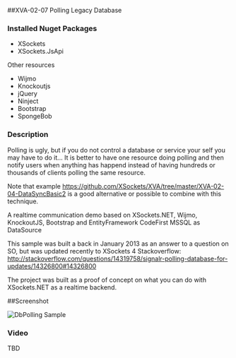##XVA-02-07 Polling Legacy Database



### Installed Nuget Packages

- XSockets
- XSockets.JsApi

Other resources
- Wijmo
- Knockoutjs
- jQuery
- Ninject
- Bootstrap
- SpongeBob

### Description

Polling is ugly, but if you do not control a database or service your self you may have to do it... It is better to have one resource doing polling and then notify users when anything has happend instead of having hundreds or thousands of clients polling the same resource.

Note that example https://github.com/XSockets/XVA/tree/master/XVA-02-04-DataSyncBasic2 is a good alternative or possible to combine with this technique.




A realtime communication demo based on XSockets.NET, Wijmo, KnockoutJS, Bootstrap and EntityFramework CodeFirst MSSQL as DataSource 



This sample was built a back in January 2013 as an answer to a question on SO, but was updated recently to XSockets 4
Stackoverflow: http://stackoverflow.com/questions/14319758/signalr-polling-database-for-updates/14326800#14326800


The project was built as a proof of concept on what you can do with XSockets.NET
as a realtime backend.


##Screenshot


![DbPolling Sample](https://raw.githubusercontent.com/XSockets/XVA/master/XVA-02-07-PollingDbForUpdates/Any%20OS/screenshot.PNG)

### Video

TBD